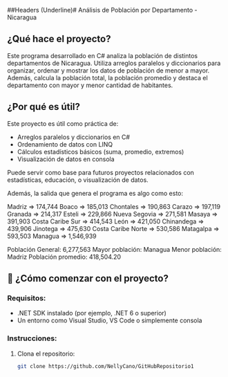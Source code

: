 

##Headers (Underline)# Análisis de Población por Departamento - Nicaragua

##  ¿Qué hace el proyecto?
Este programa desarrollado en C# analiza la población de distintos departamentos de Nicaragua. Utiliza arreglos paralelos y diccionarios para organizar, ordenar y mostrar los datos de población de menor a mayor. Además, calcula la población total, la población promedio y destaca el departamento con mayor y menor cantidad de habitantes.

## ¿Por qué es útil?
Este proyecto es útil como práctica de:
- Arreglos paralelos y diccionarios en C#
- Ordenamiento de datos con LINQ
- Cálculos estadísticos básicos (suma, promedio, extremos)
- Visualización de datos en consola

Puede servir como base para futuros proyectos relacionados con estadísticas, educación, o visualización de datos.

Además, la salida que genera el programa es algo como esto:

Madriz => 174,744
Boaco => 185,013
Chontales => 190,863
Carazo => 197,119
Granada => 214,317
Esteli => 229,866
Nueva Segovia => 271,581
Masaya => 391,903
Costa Caribe Sur => 414,543
León => 421,050
Chinandega => 439,906
Jinotega => 475,630
Costa Caribe Norte => 530,586
Matagalpa => 593,503
Managua => 1,546,939

Población General: 6,277,563
Mayor población: Managua
Menor población: Madriz
Población promedio: 418,504.20
## 🚀 ¿Cómo comenzar con el proyecto?

### Requisitos:
- .NET SDK instalado (por ejemplo, .NET 6 o superior)
- Un entorno como Visual Studio, VS Code o simplemente consola

### Instrucciones:
1. Clona el repositorio:
   ```bash
   git clone https://github.com/NellyCano/GitHubRepositorio1
